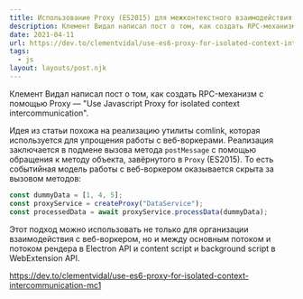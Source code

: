 ```yaml
---
title: Использование Proxy (ES2015) для межконтекстного взаимодействия
description: Клемент Видал написал пост о том, как создать RPC-механизм с помощью Proxy
date: 2021-04-11
url: https://dev.to/clementvidal/use-es6-proxy-for-isolated-context-intercommunication-mc1
tags:
  - js
layout: layouts/post.njk
---
```

Клемент Видал написал пост о том, как создать RPC-механизм с помощью Proxy — "Use Javascript Proxy for isolated context intercommunication".

Идея из статьи похожа на реализацию утилиты comlink, которая используется для упрощения работы с веб-воркерами. Реализация заключается в подмене вызова метода `postMessage` с помощью обращения к методу объекта, завёрнутого в `Proxy` (ES2015). То есть событийная модель работы с веб-воркером оказывается скрыта за вызовом методов: 

```javascript
const dummyData = [1, 4, 5];
const proxyService = createProxy("DataService");
const processedData = await proxyService.processData(dummyData);
```

Этот подход можно использовать не только для организации взаимодействия с веб-воркером, но и между основным потоком и потоком рендера в Electron API и content script и background script в WebExtension API.

https://dev.to/clementvidal/use-es6-proxy-for-isolated-context-intercommunication-mc1
